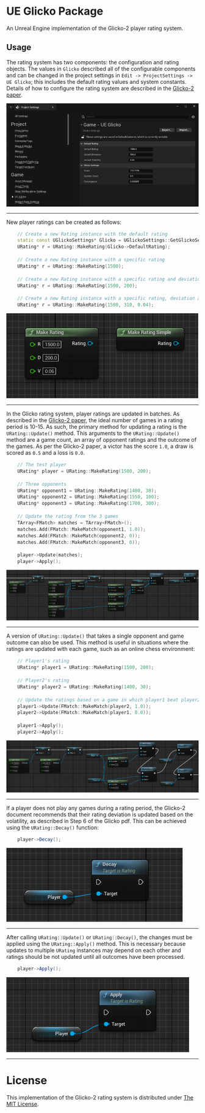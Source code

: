 # UE Glicko Package
An Unreal Engine implementation of the Glicko-2 player rating system.

## Usage
The rating system has two components: the configuration and rating objects. The values in `Glicko` described all of the configurable components and can be changed in the project settings in `Edit -> ProjectSettings -> UE Glicko`; this includes the default rating values and system constants. Details of how to configure the rating system are described in the [Glicko-2 paper](http://www.glicko.net/glicko/glicko2.pdf).

![Glicko Settings](./Resources/UEGlickoSettings.png)

---

New player ratings can be created as follows:

```cpp
    // Create a new Rating instance with the default rating
    static const UGlickoSettings* Glicko = UGlickoSettings::GetGlickoSettings();
    URating* r = URating::MakeRating(Glicko->DefaultRating);

    // Create a new Rating instance with a specific rating
    URating* r = URating::MakeRating(1500);

    // Create a new Rating instance with a specific rating and deviation
    URating* r = URating::MakeRating(1500, 200);

    // Create a new Rating instance with a specific rating, deviation and volatility
    URating* r = URating::MakeRating(1500, 310, 0.04);
``` 

![Make Match](./Resources/MakeMatch.png)

---

In the Glicko rating system, player ratings are updated in batches. As described in the [Glicko-2 paper](http://www.glicko.net/glicko/glicko2.pdf), the ideal number of games in a rating period is 10-15. As such, the primary method for updating a rating is the `URating::Update()` method. This arguments to the `URating::Update()` method are a game count, an array of opponent ratings and the outcome of the games. As per the Glicko-2 paper, a victor has the score `1.0`, a draw is scored as `0.5` and a loss is `0.0`.

```cpp
    // The test player
    URating* player = URating::MakeRating(1500, 200);

    // Three opponents
    URating* opponent1 = URating::MakeRating(1400, 30);
    URating* opponent2 = URating::MakeRating(1550, 100);
    URating* opponent3 = URating::MakeRating(1700, 300);

    // Update the rating from the 3 games
    TArray<FMatch> matches = TArray<FMatch>();
    matches.Add(FMatch::MakeMatch(opponent1, 1.0));
    matches.Add(FMatch::MakeMatch(opponent2, 0));
    matches.Add(FMatch::MakeMatch(opponent3, 0));

    player->Update(matches);
    player->Apply();
```

![Blueprint UpdateMatches](./Resources/UpdateMatches_usage.png)

---

A version of `URating::Update()` that takes a single opponent and game outcome can also be used. This method is useful in situations where the ratings are updated with each game, such as an online chess environment:

```cpp
    // Player1's rating
    URating* player1 = URating::MakeRating(1500, 200);

    // Player2's rating
    URating* player2 = URating::MakeRating(1400, 30);

    // Update the ratings based on a game in which player1 beat player2
    player1->Update(FMatch::MakeMatch(player2, 1.0));
    player2->Update(FMatch::MakeMatch(player1, 0.0));

    player1->Apply();
    player2->Apply();
```

![Blueprint UpdateMatch](./Resources/UpdateMatch_usage.png)

---

If a player does not play any games during a rating period, the Glicko-2 document recommends that their rating deviation is updated based on the volatility, as described in Step 6 of the Glicko pdf. This can be achieved using the `URating::Decay()` function:

```csharp
    player->Decay();
```

![Decay](./Resources/Decay.png)

---

After calling `URating::Update()` or `URating::Decay()`, the changes must be applied using the `URating::Apply()` method. This is necessary because updates to multiple `URating` instances may depend on each other and ratings should be not updated until all outcomes have been processed.

```csharp
    player->Apply();
```

![Apply](./Resources/Apply.png)

---

# License
This implementation of the Glicko-2 rating system is distributed under [The MIT License](https://opensource.org/licenses/MIT).